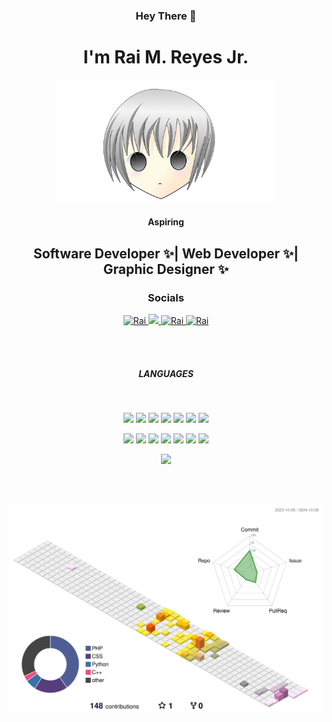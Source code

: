 


<h3 align = 'center'>Hey There 👋</h3>
<h1 align = 'center'> I'm Rai M. Reyes Jr.</h1>
<p align='center'>
  <img src="https://github.com/DevAdora/Code-by-Ar-ar/blob/main/LOGO%20(Desktop%20Wallpaper).png?raw=true" alt="Icon" width="350">
</p>

<h4 align = 'center'>Aspiring </h4> 
<h2 align = 'center'>Software Developer ✨| Web Developer ✨| Graphic Designer ✨</h2>


   
   <h3 align = 'center'> Socials</h3>

<p align = 'center' border = '1px solid black'>
   <a href="https://www.linkedin.com/in/rai-reyes-6bb906272/" target="_blank">
  <img src="https://img.shields.io/badge/LinkedIn-0077B5?style=for-the-badge&logo=linkedin&logoColor=white" alt="Rai"/> 
   </a>
  <a href="https://twitter.com/Aur4e_" target="_blank">
  <img src="https://img.shields.io/badge/Twitter-1DA1F2?style=for-the-badge&logo=twitter&logoColor=white" />
  </a>
   <a href="https://www.instagram.com/mkdnightr8i_n/" target="_blank">
  <img src="https://img.shields.io/badge/Instagram-fe4164?style=for-the-badge&logo=instagram&logoColor=white" alt="Rai" />
   </a>
   <a href="https://www.facebook.com/2r.reyes" target="_blank">
  <img src="https://img.shields.io/badge/Facebook-20BEFF?&style=for-the-badge&logo=facebook&logoColor=white" alt="Rai"  />
   </a>
</p>
<br>
<br>
<h5 align='center'> LANGUAGES </h5>
<br>
<p align='center'> 
<img src="https://img.shields.io/badge/Javascript-F0DB4F?style=for-the-badge&labelColor=black&logo=javascript&logoColor=F0DB4F">
<img src="https://img.shields.io/badge/Git-F05032?style=for-the-badge&logo=git&logoColor=white">
<img src="https://img.shields.io/badge/HTML5-E34F26?style=for-the-badge&logo=html5&logoColor=white">
<img src="https://img.shields.io/badge/CSS3-1572B6?style=for-the-badge&logo=css3&logoColor=white">
<img src="https://img.shields.io/badge/Python-14354C?style=for-the-badge&logo=python&logoColor=white">
<img src="https://img.shields.io/badge/C%2B%2B-00599C?style=for-the-badge&logo=c%2B%2B&logoColor=white">
<img src="https://img.shields.io/badge/PHP-777BB4?style=for-the-badge&logo=php&logoColor=white">
   </p>
   <p align='center'> 
<img src="https://img.shields.io/badge/GitHub-100000?style=for-the-badge&logo=github&logoColor=white">
<img src="https://img.shields.io/badge/Node.js-43853D?style=for-the-badge&logo=node.js&logoColor=white">
<img src="https://img.shields.io/badge/Express.js-404D59?style=for-the-badge">
<img src="https://img.shields.io/badge/React_Native-20232A?style=for-the-badge&logo=react&logoColor=61DAFB">
<img src="https://img.shields.io/badge/Bootstrap-563D7C?style=for-the-badge&logo=bootstrap&logoColor=white">
<img src="https://img.shields.io/badge/MySQL-00000F?style=for-the-badge&logo=mysql&logoColor=white">
<img src="https://img.shields.io/badge/MongoDB-4EA94B?style=for-the-badge&logo=mongodb&logoColor=white">
   </p>
   <p align='center'>
     <img src="https://img.shields.io/badge/WordPress-%23117AC9.svg?style=for-the-badge&logo=WordPress&logoColor=white">
   </p>
<br>
<br>


![](./profile-3d-contrib/profile-south-season-animate.svg)



<!--
**DevAdora/DevAdora** is a ✨ _special_ ✨ repository because its `README.md` (this file) appears on your GitHub profile.

Here are some ideas to get you started:

- 🔭 I’m currently working on ...
- 🌱 I’m currently learning ...
- 👯 I’m looking to collaborate on ...
- 🤔 I’m looking for help with ...
- 💬 Ask me about ...
- 📫 How to reach me: ...
- 😄 Pronouns: ...
- ⚡ Fun fact: ...
-->
